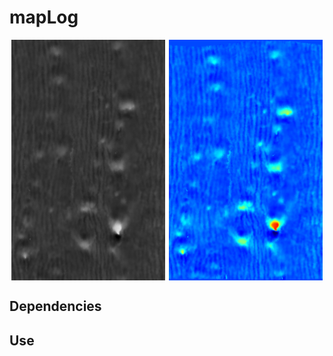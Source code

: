 # mapLog

<div style="display: flex; justify-content: space-around;">
  <img src="Elm.png" alt="Relief map in grayscale" width="49%" />
  <img src="Elm_multi.png" alt="Relief map in RGB scale" width="49%" />
</div>

## Dependencies

## Use


